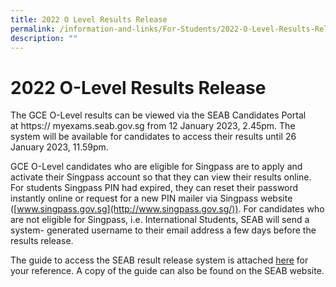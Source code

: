 ```yaml
---
title: 2022 O Level Results Release
permalink: /information-and-links/For-Students/2022-O-Level-Results-Release/
description: ""
---
```

2022 O-Level Results Release
============================

The GCE O-Level results can be viewed via the SEAB Candidates Portal at https:// myexams.seab.gov.sg from 12 January 2023, 2.45pm. The system will be available for candidates to access their results until 26 January 2023, 11.59pm.

  

GCE O-Level candidates who are eligible for Singpass are to apply and activate their Singpass account so that they can view their results online. For students Singpass PIN had expired, they can reset their password instantly online or request for a new PIN mailer via Singpass website ([www.singpass.gov.sg](http://www.singpass.gov.sg/)). For candidates who are not eligible for Singpass, i.e. International Students, SEAB will send a system- generated username to their email address a few days before the results release.

  

The guide to access the SEAB result release system is attached [here](/files/CP%20User%20Guide%20-%20GCE%20Schools.pdf) for your reference. A copy of the guide can also be found on the SEAB website.